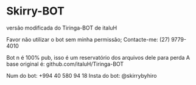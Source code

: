 # Skirry-BOT
versão modificada do Tiringa-BOT de italuH

Favor não utilizar o bot sem minha permissão;
Contacte-me: (27) 9779-4010

Bot n é 100% pub, isso é um reservatório dos arquivos dele para perda
A base original é: github.com/italuH/Tiringa-BOT

Num do bot: +994 40 580 94 18
Insta do bot: @skirrybyhiro
